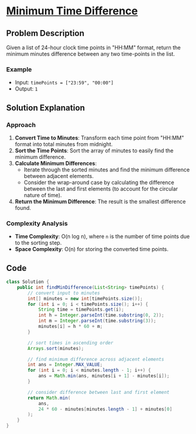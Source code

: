 # [Minimum Time Difference](https://leetcode.com/problems/minimum-time-difference/description/?envType=daily-question&envId=2024-09-16)

## Problem Description
Given a list of 24-hour clock time points in "HH:MM" format, return the minimum minutes difference between any two time-points in the list.

### Example
- Input: `timePoints = ["23:59", "00:00"]`
- Output: `1`

## Solution Explanation

### Approach
1. **Convert Time to Minutes**: Transform each time point from "HH:MM" format into total minutes from midnight.
2. **Sort the Time Points**: Sort the array of minutes to easily find the minimum difference.
3. **Calculate Minimum Differences**:
   - Iterate through the sorted minutes and find the minimum difference between adjacent elements.
   - Consider the wrap-around case by calculating the difference between the last and first elements (to account for the circular nature of time).
4. **Return the Minimum Difference**: The result is the smallest difference found.

### Complexity Analysis
- **Time Complexity**: O(n log n), where `n` is the number of time points due to the sorting step.
- **Space Complexity**: O(n) for storing the converted time points.

## Code
```java
class Solution {
    public int findMinDifference(List<String> timePoints) {
        // convert input to minutes
        int[] minutes = new int[timePoints.size()];
        for (int i = 0; i < timePoints.size(); i++) {
            String time = timePoints.get(i);
            int h = Integer.parseInt(time.substring(0, 2));
            int m = Integer.parseInt(time.substring(3));
            minutes[i] = h * 60 + m;
        }

        // sort times in ascending order
        Arrays.sort(minutes);

        // find minimum difference across adjacent elements
        int ans = Integer.MAX_VALUE;
        for (int i = 0; i < minutes.length - 1; i++) {
            ans = Math.min(ans, minutes[i + 1] - minutes[i]);
        }

        // consider difference between last and first element
        return Math.min(
            ans,
            24 * 60 - minutes[minutes.length - 1] + minutes[0]
        );
    }
}
